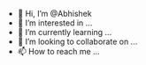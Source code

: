 - 👋 Hi, I’m @Abhishek
- 👀 I’m interested in ...
- 🌱 I’m currently learning ...
- 💞️ I’m looking to collaborate on ...
- 📫 How to reach me ...

<!---
Abhishekcodes12nov/Abhishekcodes12nov is a ✨ special ✨ repository because its `README.md` (this file) appears on your GitHub profile.
You can click the Preview link to take a look at your changes.
--->
